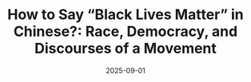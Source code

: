 ---
title: "How to Say “Black Lives Matter” in Chinese?: Race, Democracy, and Discourses of a Movement"
collection: publications
category: manuscripts
date: 2025-09-01
venue: "[Social Problems](https://academic.oup.com/socpro/advance-article/doi/10.1093/socpro/spaf024/8141202)"
authors: "Bin Xu, Lingxiao Chen, Xueqia Zhang"
citation: "Xu, Bin, Lingxiao Chen, and Xueqia Zhang. 2025. “How to Say ‘Black Lives Matter’ in Chinese?: Race, Democracy, and Discourses of a Movement.” Social Problems."
keywords: [Black Lives Matter, social movement, discourses, authoritarianism, globalization]
abstract: >
How are social movements that address democratic states’ wrongdoings and violence perceived and discussed by the publics under authoritarian regimes? This significant topic engages in dialogue in three key areas of social movement research—discourses, globalization, and authoritarianism. We address this topic by studying the discourses of the Black Lives Matter movement in four Chinese-speaking publics through an analysis of 1,911 reports and posts from traditional and social media. The discourses vary within and across the publics in complex and surprising ways. The diverse discourses, however, share two patterns: (1) a strong preference for stability, often expressed through exaggerating violence in the protests and using negative historical analogies to the Cultural Revolution; and (2) a popular racism, represented in the racially biased image of “uncivil Blacks.” The variations and commonality can be explained by the interactions between the authoritarian Chinese state’s different modes of involvement—restriction and intervention—and the diverse global experiences of discourse participants. The interactions enact and amplify certain elements of authoritarian political culture in the participants’ horizons of interpretation. This study paves the way for a more systematic research agenda on public discourses of social movements situated at the intersection of democracy and authoritarianism.
# slidesurl: "https://academic.oup.com/socpro/advance-article/doi/10.1093/socpro/spaf024/8141202"
# url_pdf: "https://..."   # optional
# doi: "10.xxxx/xxxxxx"    # optional
# status: published        # omit or set to "inprogress" to make it appear under WIP
---